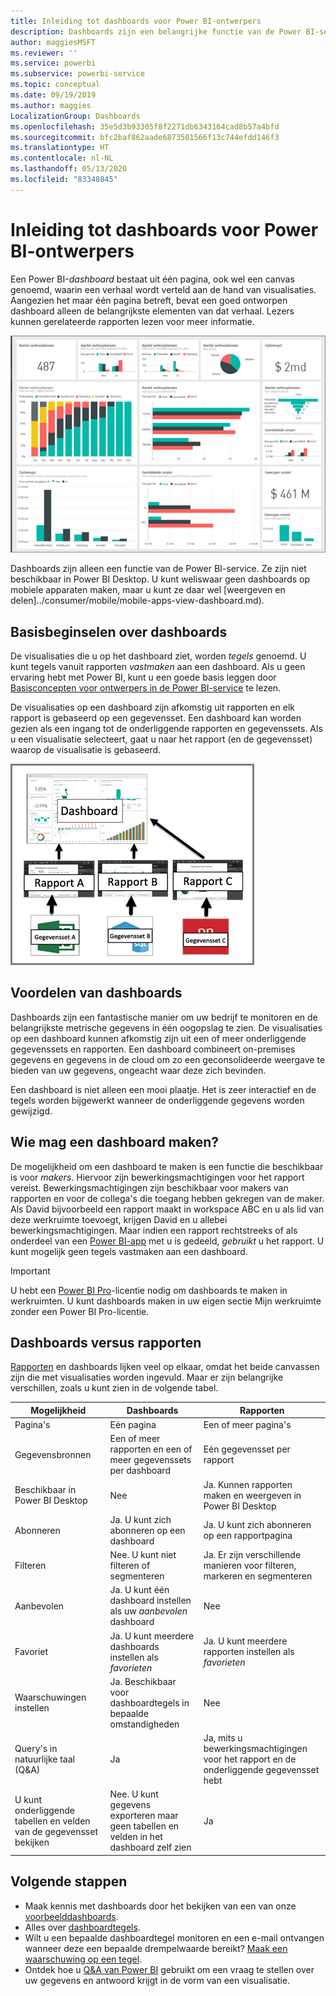 ```yaml
---
title: Inleiding tot dashboards voor Power BI-ontwerpers
description: Dashboards zijn een belangrijke functie van de Power BI-service. Een dashboard bestaat uit één pagina, ook wel een canvas genoemd, waarin een verhaal wordt verteld aan de hand van visualisaties.
author: maggiesMSFT
ms.reviewer: ''
ms.service: powerbi
ms.subservice: powerbi-service
ms.topic: conceptual
ms.date: 09/19/2019
ms.author: maggies
LocalizationGroup: Dashboards
ms.openlocfilehash: 35e5d3b93305f8f2271db6343164cad8b57a4bfd
ms.sourcegitcommit: bfc2baf862aade6873501566f13c744efdd146f3
ms.translationtype: HT
ms.contentlocale: nl-NL
ms.lasthandoff: 05/13/2020
ms.locfileid: "83348845"
---
```

# <a name="introduction-to-dashboards-for-power-bi-designers"></a>Inleiding tot dashboards voor Power BI-ontwerpers

Een Power BI-*dashboard* bestaat uit één pagina, ook wel een canvas genoemd, waarin een verhaal wordt verteld aan de hand van visualisaties. Aangezien het maar één pagina betreft, bevat een goed ontworpen dashboard alleen de belangrijkste elementen van dat verhaal. Lezers kunnen gerelateerde rapporten lezen voor meer informatie.

![Dashboard](media/service-dashboards/power-bi-dashboard2.png)

Dashboards zijn alleen een functie van de Power BI-service. Ze zijn niet beschikbaar in Power BI Desktop. U kunt weliswaar geen dashboards op mobiele apparaten maken, maar u kunt ze daar wel [weergeven en delen]../consumer/mobile/mobile-apps-view-dashboard.md).

## <a name="dashboard-basics"></a>Basisbeginselen over dashboards 

De visualisaties die u op het dashboard ziet, worden *tegels* genoemd. U kunt tegels vanuit rapporten *vastmaken* aan een dashboard. Als u geen ervaring hebt met Power BI, kunt u een goede basis leggen door [Basisconcepten voor ontwerpers in de Power BI-service](../fundamentals/service-basic-concepts.md) te lezen.

De visualisaties op een dashboard zijn afkomstig uit rapporten en elk rapport is gebaseerd op een gegevensset. Een dashboard kan worden gezien als een ingang tot de onderliggende rapporten en gegevenssets. Als u een visualisatie selecteert, gaat u naar het rapport (en de gegevensset) waarop de visualisatie is gebaseerd.

![Diagram met de relatie tussen dashboards, rapporten en gegevenssets](media/service-dashboards/power-bi-diagram.png)

## <a name="advantages-of-dashboards"></a>Voordelen van dashboards
Dashboards zijn een fantastische manier om uw bedrijf te monitoren en de belangrijkste metrische gegevens in één oogopslag te zien. De visualisaties op een dashboard kunnen afkomstig zijn uit een of meer onderliggende gegevenssets en rapporten. Een dashboard combineert on-premises gegevens en gegevens in de cloud om zo een geconsolideerde weergave te bieden van uw gegevens, ongeacht waar deze zich bevinden.

Een dashboard is niet alleen een mooi plaatje. Het is zeer interactief en de tegels worden bijgewerkt wanneer de onderliggende gegevens worden gewijzigd.

## <a name="who-can-create-a-dashboard"></a>Wie mag een dashboard maken?
De mogelijkheid om een dashboard te maken is een functie die beschikbaar is voor *makers*. Hiervoor zijn bewerkingsmachtigingen voor het rapport vereist. Bewerkingsmachtigingen zijn beschikbaar voor makers van rapporten en voor de collega's die toegang hebben gekregen van de maker. Als David bijvoorbeeld een rapport maakt in workspace ABC en u als lid van deze werkruimte toevoegt, krijgen David en u allebei bewerkingsmachtigingen. Maar indien een rapport rechtstreeks of als onderdeel van een [Power BI-app](../collaborate-share/service-create-distribute-apps.md) met u is gedeeld, *gebruikt* u het rapport. U kunt mogelijk geen tegels vastmaken aan een dashboard. 

> [!IMPORTANT]
> U hebt een [Power BI Pro](../fundamentals/service-features-license-type.md)-licentie nodig om dashboards te maken in werkruimten. U kunt dashboards maken in uw eigen sectie Mijn werkruimte zonder een Power BI Pro-licentie.


## <a name="dashboards-versus-reports"></a>Dashboards versus rapporten
[Rapporten](../consumer/end-user-reports.md) en dashboards lijken veel op elkaar, omdat het beide canvassen zijn die met visualisaties worden ingevuld. Maar er zijn belangrijke verschillen, zoals u kunt zien in de volgende tabel.

| **Mogelijkheid** | **Dashboards** | **Rapporten** |
| --- | --- | --- |
| Pagina's |Eén pagina |Een of meer pagina's |
| Gegevensbronnen |Een of meer rapporten en een of meer gegevenssets per dashboard |Eén gegevensset per rapport |
| Beschikbaar in Power BI Desktop |Nee | Ja. Kunnen rapporten maken en weergeven in Power BI Desktop |
| Abonneren |Ja. U kunt zich abonneren op een dashboard |Ja. U kunt zich abonneren op een rapportpagina |
| Filteren |Nee. U kunt niet filteren of segmenteren |Ja. Er zijn verschillende manieren voor filteren, markeren en segmenteren |
| Aanbevolen |Ja. U kunt één dashboard instellen als uw *aanbevolen* dashboard |Nee |
| Favoriet | Ja. U kunt meerdere dashboards instellen als *favorieten* | Ja. U kunt meerdere rapporten instellen als *favorieten*
| Waarschuwingen instellen |Ja. Beschikbaar voor dashboardtegels in bepaalde omstandigheden |Nee |
| Query's in natuurlijke taal (Q&A) |Ja | Ja, mits u bewerkingsmachtigingen voor het rapport en de onderliggende gegevensset hebt |
| U kunt onderliggende tabellen en velden van de gegevensset bekijken |Nee. U kunt gegevens exporteren maar geen tabellen en velden in het dashboard zelf zien |Ja |


## <a name="next-steps"></a>Volgende stappen
* Maak kennis met dashboards door het bekijken van een van onze [voorbeelddashboards](sample-tutorial-connect-to-the-samples.md).
* Alles over [dashboardtegels](service-dashboard-tiles.md).
* Wilt u een bepaalde dashboardtegel monitoren en een e-mail ontvangen wanneer deze een bepaalde drempelwaarde bereikt? [Maak een waarschuwing op een tegel](service-set-data-alerts.md).
* Ontdek hoe u [Q&A van Power BI](power-bi-tutorial-q-and-a.md) gebruikt om een vraag te stellen over uw gegevens en antwoord krijgt in de vorm van een visualisatie.
